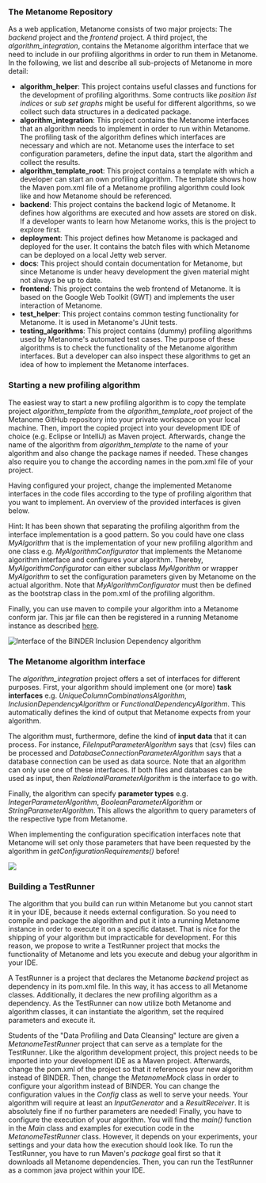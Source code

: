### The Metanome Repository
As a web application, Metanome consists of two major projects: The _backend_ project and the _frontend_ project. A third project, the _algorithm_integration_, contains the Metanome algorithm interface that we need to include in our profiling algorithms in order to run them in Metanome. In the following, we list and describe all sub-projects of Metanome in more detail:

* **algorithm_helper**: This project contains useful classes and functions for the development of profiling algorithms. Some contructs like _position list indices_ or _sub set graphs_ might be useful for different algorithms, so we collect such data structures in a dedicated package.
* **algorithm_integration**: This project contains the Metanome interfaces that an algorithm needs to implement in order to run within Metanome. The profiling task of the algorithm defines which interfaces are necessary and which are not. Metanome uses the interface to set configuration parameters, define the input data, start the algorithm and collect the results.
* **algorithm_template_root**: This project contains a template with which a developer can start an own profiling algorithm. The template shows how the Maven pom.xml file of a Metanome profiling algorithm could look like and how Metanome should be referenced. 
* **backend**: This project contains the backend logic of Metanome. It defines how algorithms are executed and how assets are stored on disk. If a developer wants to learn how Metanome works, this is the project to explore first.
* **deployment**: This project defines how Metanome is packaged and deployed for the user. It contains the batch files with which Metanome can be deployed on a local Jetty web server.
* **docs**: This project should contain documentation for Metanome, but since Metanome is under heavy development the given material might not always be up to date.
* **frontend**: This project contains the web frontend of Metanome. It is based on the Google Web Toolkit (GWT) and implements the user interaction of Metanome.
* **test_helper**: This project contains common testing functionality for Metanome. It is used in Metanome's JUnit tests.
* **testing_algorithms**: This project contains (dummy) profiling algorithms used by Metanome's automated test cases. The purpose of these algorithms is to check the functionality of the Metanome algorithm interfaces. But a developer can also inspect these algorithms to get an idea of how to implement the Metanome interfaces. 

### Starting a new profiling algorithm
The easiest way to start a new profiling algorithm is to copy the template project _algorithm_template_ from the _algorithm_template_root_ project of the Metanome GitHub repository into your private workspace on your local machine. Then, import the copied project into your development IDE of choice (e.g. Eclipse or IntelliJ) as Maven project. Afterwards, change the name of the algorithm from _algorithm_template_ to the name of your algorithm and also change the package names if needed. These changes also require you to change the according names in the pom.xml file of your project.

Having configured your project, change the implemented Metanome interfaces in the code files according to the type of profiling algorithm that you want to implement. An overview of the provided interfaces is given below. 

Hint: It has been shown that separating the profiling algorithm from the interface implementation is a good pattern. So you could have one class _MyAlgorithm_ that is the implementation of your new profiling algorithm and one class e.g. _MyAlgorithmConfigurator_ that implements the Metanome algorithm interface and configures your algorithm. Thereby, _MyAlgorithmConfigurator_ can either subclass _MyAlgorithm_ or wrapper _MyAlgorithm_ to set the configuration parameters given by Metanome on the actual algorithm. Note that _MyAlgorithmConfigurator_ must then be defined as the bootstrap class in the pom.xml of the profiling algorithm.

Finally, you can use maven to compile your algorithm into a Metanome conform jar. This jar file can then be registered in a running Metanome instance as described [here](https://github.com/HPI-Information-Systems/Metanome/wiki/Metanome-User-Guide).

![Interface of the BINDER Inclusion Dependency algorithm](https://hpi.de/fileadmin/hpi/FG_Naumann/projekte/repeatability/DataProfiling/Metanome/interface.png)

### The Metanome algorithm interface
The _algorithm_integration_ project offers a set of interfaces for different purposes. First, your algorithm should implement one (or more) **task interfaces** e.g. _UniqueColumnCombinationsAlgorithm_,  _InclusionDependencyAlgorithm_ or _FunctionalDependencyAlgorithm_. This automatically defines the kind of output that Metanome expects from your algorithm. 

The algorithm must, furthermore, define the kind of **input data** that it can process. For instance, _FileInputParameterAlgorithm_ says that (csv) files can be processed and _DatabaseConnectionParameterAlgorithm_ says that a database connection can be used as data source. Note that an algorithm can only use one of these interfaces. If both files and databases can be used as input, then _RelationalParameterAlgorithm_ is the interface to go with.

Finally, the algorithm can specify **parameter types** e.g. _IntegerParameterAlgorithm_, _BooleanParameterAlgorithm_ or _StringParameterAlgorithm_. This allows the algorithm to query parameters of the respective type from Metanome. 

When implementing the configuration specification interfaces note that Metanome will set only those parameters that have been requested by the algorithm in _getConfigurationRequirements()_ before!

![](https://github.com/HPI-Information-Systems/Metanome/wiki/algorithm_types.png)

### Building a TestRunner
The algorithm that you build can run within Metanome but you cannot start it in your IDE, because it needs external configuration. So you need to compile and package the algorithm and put it into a running Metanome instance in order to execute it on a specific dataset. That is nice for the shipping of your algorithm but impracticable for development. For this reason, we propose to write a TestRunner project that mocks the functionality of Metanome and lets you execute and debug your algorithm in your IDE.

A TestRunner is a project that declares the Metanome _backend_ project as dependency in its pom.xml file. In this way, it has access to all Metanome classes. Additionally, it declares the new profiling algorithm as a dependency. As the TestRunner can now utilize both Metanome and algorithm classes, it can instantiate the algorithm, set the required parameters and execute it. 

Students of the "Data Profiling and Data Cleansing" lecture are given a _MetanomeTestRunner_ project that can serve as a template for the TestRunner. Like the algorithm development project, this project needs to be imported into your development IDE as a Maven project. Afterwards, change the pom.xml of the project so that it references your new algorithm instead of BINDER. Then, change the _MetanomeMock_ class in order to configure your algorithm instead of BINDER. You can change the configuration values in the _Config_ class as well to serve your needs. Your algorithm will require at least an _InputGenerator_ and a _ResultReceiver_. It is absolutely fine if no further parameters are needed! Finally, you have to configure the execution of your algorithm. You will find the _main()_ function in the _Main_ class and examples for execution code in the _MetanomeTestRunner_ class. However, it depends on your experiments, your settings and your data how the execution should look like. To run the TestRunner, you have to run Maven's _package_ goal first so that it downloads all Metanome dependencies. Then, you can run the TestRunner as a common java project within your IDE.


